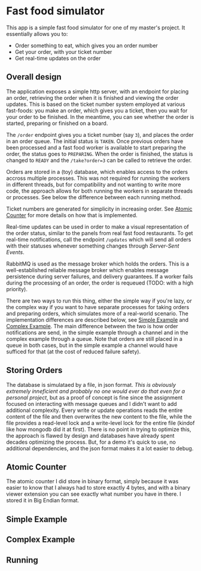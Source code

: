 # Fast food simulator

This app is a simple fast food simulator for one of my master's project. It essentially allows you to:

- Order something to eat, which gives you an order number
- Get your order, with your ticket number
- Get real-time updates on the order

Overall design
--------------

The application exposes a simple http server, with an endpoint for placing an order, retrieving the order when it is finished and viewing the order updates. This is based on the ticket number system employed at various fast-foods: you make an order, which gives you a ticket, then you wait for your order to be finished. In the meantime, you can see whether the order is started, preparing or finished on a board.

The `/order` endpoint gives you a ticket number (say `3`), and places the order in an order queue. The initial status is `TAKEN`. Once previous orders have been processed and a fast food worker is available to start preparing the order, the status goes to `PREPARING`. When the order is finished, the status is changed to `READY` and the `/take?order=3` can be called to retrieve the order.

Orders are stored in a (toy) database, which enables access to the orders accross multiple processes. This was not required for running the workers in different threads, but for compatibility and not wanting to write more code, the approach allows for both running the workers in separate threads or processes. See below the difference between each running method.

Ticket numbers are generated for simplicity in increasing order. See [Atomic Counter](#atomic-counter) for more details on how that is implemented.

Real-time updates can be used in order to make a visual representation of the order status, similar to the panels from real fast food restaurants. To get real-time notifications, call the endpoint `/updates` which will send all orders with their statuses whenever something changes through _Server-Sent Events_.

RabbitMQ is used as the message broker which holds the orders. This is a well-established reliable message broker which enables message persistence during server failures, and delivery guarantees. If a worker fails during the processing of an order, the order is requeued (TODO: with a high priority).

There are two ways to run this thing, either the simple way if you're lazy, or the complex way if you want to have separate processes for taking orders and preparing orders, which simulates more of a real-world scenario. The implementation differences are described below, see [Simple Example](#simple-example) and [Complex Example](#complex-example). The main difference between the two is how order notifications are send, in the simple example through a channel and in the complex example through a queue. Note that orders are still placed in a queue in both cases, but in the simple example a channel would have sufficed for that (at the cost of reduced failure safety).

Storing Orders
--------------

The database is simulataed by a file, in json format. _This is obviously extremely inneficient and probably no one would ever do that even for a personal project_, but as a proof of concept is fine since the assignment focused on interacting with message queues and I didn't want to add additional complexity. Every write or update operations reads the entire content of the file and then overwrites the new content to the file, while the file provides a read-level lock and a write-level lock for the entire file (kindof like how mongodb did it at first). There is no point in trying to optimize this, the approach is flawed by design and databases have already spent decades optimizing the process. But, for a demo it's quick to use, no additional dependencies, and the json format makes it a lot easier to debug.

Atomic Counter
--------------

The atomic counter I did store in binary format, simply because it was easier to know that I always had to store exactly 4 bytes, and with a binary viewer extension you can see exactly what number you have in there. I stored it in Big Endian format.

Simple Example
--------------

Complex Example
---------------

Running
-------